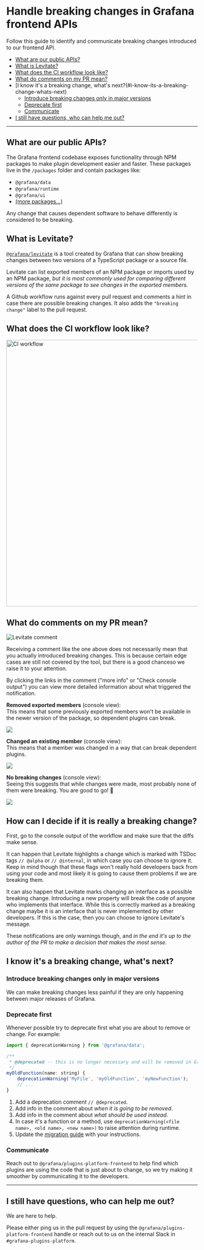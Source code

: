 # Handle breaking changes in Grafana frontend APIs

Follow this guide to identify and communicate breaking changes introduced to our frontend API.

- [What are our public APIs?](#what-are-our-public-apis)
- [What is Levitate?](#what-is-levitate)
- [What does the CI workflow look like?](#what-does-the-ci-workflow-look-like)
- [What do comments on my PR mean?](#what-do-comments-on-my-pr-mean)
- [I know it's a breaking change, what's next?(#i-know-its-a-breaking-change-whats-next)
  - [Introduce breaking changes only in major versions](#introduce-breaking-changes-only-in-major-versions)
  - [Deprecate first](#deprecate-first)
  - [Communicate](#communicate)
- [I still have questions, who can help me out?](#i-still-have-questions-who-can-help-me-out)

---

## What are our public APIs?

The Grafana frontend codebase exposes functionality through NPM packages to make plugin development easier and faster.
These packages live in the `/packages` folder and contain packages like:

- `@grafana/data`
- `@grafana/runtime`
- `@grafana/ui`
- [(more packages...)](https://github.com/grafana/grafana/tree/main/packages)

Any change that causes dependent software to behave differently is considered to be breaking.

## What is Levitate?

[`@grafana/levitate`](https://github.com/grafana/levitate) is a tool created by Grafana that can show breaking changes between two versions of a TypeScript package or a source file.

Levitate can list exported members of an NPM package or imports used by an NPM package, _but it is most commonly used for comparing different versions of the same package to see changes in the exported members._

A Github workflow runs against every pull request and comments a hint in case there are
possible breaking changes. It also adds the `"breaking change"` label to the pull request.

## What does the CI workflow look like?

<img src="./breaking-changes-workflow.png" alt="CI workflow" width="700" />

## What do comments on my PR mean?

![Levitate comment](./breaking-changes-comment-screenshot.png)

Receiving a comment like the one above does not necessarily mean that you actually introduced breaking
changes. This is because certain edge cases are still not covered by the tool, but there is a good chanceso we raise it to your attention.

By clicking the links in the comment ("more info" or "Check console output") you can view more detailed information about what triggered the notification.

**Removed exported members** (console view):<br />
This means that some previously exported members won't be available in the newer version of the package, so dependent plugins can break.

![](./breaking-changes-console-screenshot-1.png)

**Changed an existing member** (console view):<br />
This means that a member was changed in a way that can break dependent plugins.

![](./breaking-changes-console-screenshot-2.png)

**No breaking changes** (console view):<br />
Seeing this suggests that while changes were made, most probably none of them were breaking. You are good to go! 👏

![](./breaking-changes-console-screenshot-3.png)

## How can I decide if it is really a breaking change?

First, go to the console output of the workflow and make sure that the diffs make sense.

It can happen that Levitate highlights a change which is marked with TSDoc tags `// @alpha` or `// @internal`, in
which case you can choose to ignore it. Keep in mind though that these flags won't really hold developers back
from using your code and most likely it is going to cause them problems if we are breaking them.

It can also happen that Levitate marks changing an interface as a possible breaking change.
Introducing a new property will break the code of anyone who implements that interface. While this is correctly marked as a breaking change maybe it is an interface that is never implemented by other developers. If this is the case, then you can choose to ignore Levitate's message.

These notifications are only warnings though, and _in the end it's up to the author of the PR to make a decision that makes the most sense._

## I know it's a breaking change, what's next?

### Introduce breaking changes only in major versions

We can make breaking changes less painful if they are only happening between major releases of Grafana.

### Deprecate first

Whenever possible try to deprecate first what you are about to remove or change. For example:

```javascript
import { deprecationWarning } from '@grafana/data';

/**
 * @deprecated -- this is no longer necessary and will be removed in Grafana 9.0.0
 */
myOldFunction(name: string) {
    deprecationWarning('MyFile', 'myOldFunction', 'myNewFunction');
    // ...
}
```

1. Add a deprecation comment `// @deprecated`.
2. Add info in the comment about _when it is going to be removed_.
3. Add info in the comment about _what should be used instead_.
4. In case it's a function or a method, use `deprecationWarning(<file name>, <old name>, <new name>)` to raise attention during runtime.
5. Update the [migration guide](/developers/plugin-tools/migration-guides/) with your instructions.

### Communicate

Reach out to `@grafana/plugins-platform-frontend` to help find which plugins are using the code that is just about to change, so we try making it smoother by communicating it to the developers.

---

## I still have questions, who can help me out?

We are here to help.

Please either ping us in the pull request by using the `@grafana/plugins-platform-frontend` handle or reach out to us on the internal Slack in `#grafana-plugins-platform`.
